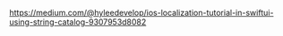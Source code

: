 https://medium.com/@hyleedevelop/ios-localization-tutorial-in-swiftui-using-string-catalog-9307953d8082
